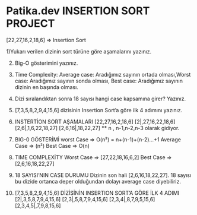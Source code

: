 # Patika.dev INSERTION SORT PROJECT


[22,27,16,2,18,6] => Insertion Sort

1)Yukarı verilen dizinin sort türüne göre aşamalarını yazınız.

2) Big-O gösterimini yazınız.

4) Time Complexity: Average case: Aradığımız sayının ortada olması,Worst case: Aradığımız sayının sonda olması, Best case: Aradığımız sayının dizinin en başında olması.
5) Dizi sıralandıktan sonra 18 sayısı hangi case kapsamına girer? Yazınız.

7) [7,3,5,8,2,9,4,15,6] dizisinin Insertion Sort’a göre ilk 4 adımını yazınız.

1) INSTERTİON SORT AŞAMALARI
[22,27,16,2,18,6]
[2|,27,16,22,18,6]
[2,6|,1,6,22,18,27]
[2,6,16|,18,22,27]
** n , n-1,n-2,n-3 olarak gidiyor.

2) BIG-0 GÖSTERİMİ
worst Case => O(n²) = n+(n-1)+(n-2)…+1
Average Case => (n²)
Best Case => O(n)

3) TIME COMPLEXİTY
Worst Case => [27,22,18,16,6,2]
Best Case => [2,6,16,18,22,27]

4) 18 SAYISI’NIN CASE DURUMU
Dizinin son hali [2,6,16,18,22,27]. 18 sayısı bu dizide ortanca deper olduğundan dolayı average case diyebiliriz.

5) [7,3,5,8,2,9,4,15,6] DİZİSİNİN INSERTION SORT’A GÖRE İLK 4 ADIMI
[2|,3,5,8,7,9,4,15,6]
[2,3|,5,8,7,9,4,15,6]
[2,3,4|,8,7,9,5,15,6]
[2,3,4,5|,7,9,8,15,6]
